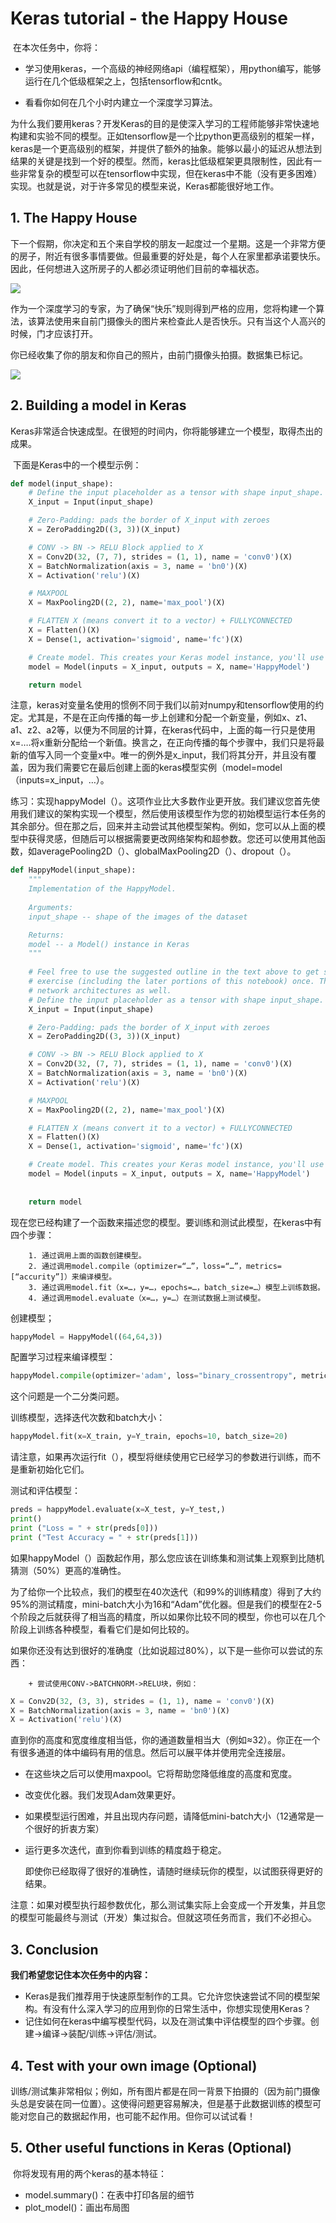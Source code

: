 # Keras tutorial - the Happy House

​		在本次任务中，你将：

+ 学习使用keras，一个高级的神经网络api（编程框架），用python编写，能够运行在几个低级框架之上，包括tensorflow和cntk。

+ 看看你如何在几个小时内建立一个深度学习算法。

​		为什么我们要用keras？开发Keras的目的是使深入学习的工程师能够非常快速地构建和实验不同的模型。正如tensorflow是一个比python更高级别的框架一样，keras是一个更高级别的框架，并提供了额外的抽象。能够以最小的延迟从想法到结果的关键是找到一个好的模型。然而，keras比低级框架更具限制性，因此有一些非常复杂的模型可以在tensorflow中实现，但在keras中不能（没有更多困难）实现。也就是说，对于许多常见的模型来说，Keras都能很好地工作。

## 1. The Happy House

​		下一个假期，你决定和五个来自学校的朋友一起度过一个星期。这是一个非常方便的房子，附近有很多事情要做。但最重要的好处是，每个人在家里都承诺要快乐。因此，任何想进入这所房子的人都必须证明他们目前的幸福状态。

![](https://github.com/Qu-rixin/deeplearning.ai-notes/blob/master/04-Convolution_Neural_Networks/week2/KerasTutorial/imgs/happy-house.jpg)

​		作为一个深度学习的专家，为了确保“快乐”规则得到严格的应用，您将构建一个算法，该算法使用来自前门摄像头的图片来检查此人是否快乐。只有当这个人高兴的时候，门才应该打开。

​		你已经收集了你的朋友和你自己的照片，由前门摄像头拍摄。数据集已标记。

![](https://github.com/Qu-rixin/deeplearning.ai-notes/blob/master/04-Convolution_Neural_Networks/week2/KerasTutorial/imgs/house-members.png)

## 2. Building a model in Keras

​		Keras非常适合快速成型。在很短的时间内，你将能够建立一个模型，取得杰出的成果。

​		下面是Keras中的一个模型示例：

```python
def model(input_shape):
    # Define the input placeholder as a tensor with shape input_shape. Think of this as your input image!
    X_input = Input(input_shape)

    # Zero-Padding: pads the border of X_input with zeroes
    X = ZeroPadding2D((3, 3))(X_input)

    # CONV -> BN -> RELU Block applied to X
    X = Conv2D(32, (7, 7), strides = (1, 1), name = 'conv0')(X)
    X = BatchNormalization(axis = 3, name = 'bn0')(X)
    X = Activation('relu')(X)

    # MAXPOOL
    X = MaxPooling2D((2, 2), name='max_pool')(X)

    # FLATTEN X (means convert it to a vector) + FULLYCONNECTED
    X = Flatten()(X)
    X = Dense(1, activation='sigmoid', name='fc')(X)

    # Create model. This creates your Keras model instance, you'll use this instance to train/test the model.
    model = Model(inputs = X_input, outputs = X, name='HappyModel')

    return model
```

​		注意，keras对变量名使用的惯例不同于我们以前对numpy和tensorflow使用的约定。尤其是，不是在正向传播的每一步上创建和分配一个新变量，例如x、z1、a1、z2、a2等，以便为不同层的计算，在keras代码中，上面的每一行只是使用x=….将x重新分配给一个新值。换言之，在正向传播的每个步骤中，我们只是将最新的值写入同一个变量x中。唯一的例外是x_input，我们将其分开，并且没有覆盖，因为我们需要它在最后创建上面的keras模型实例（model=model（inputs=x_input，…）。

​		练习：实现happyModel（）。这项作业比大多数作业更开放。我们建议您首先使用我们建议的架构实现一个模型，然后使用该模型作为您的初始模型运行本任务的其余部分。但在那之后，回来并主动尝试其他模型架构。例如，您可以从上面的模型中获得灵感，但随后可以根据需要更改网络架构和超参数。您还可以使用其他函数，如averagePooling2D（）、globalMaxPooling2D（）、dropout（）。

```python
def HappyModel(input_shape):
    """
    Implementation of the HappyModel.
    
    Arguments:
    input_shape -- shape of the images of the dataset

    Returns:
    model -- a Model() instance in Keras
    """
    
    # Feel free to use the suggested outline in the text above to get started, and run through the whole
    # exercise (including the later portions of this notebook) once. The come back also try out other
    # network architectures as well. 
    # Define the input placeholder as a tensor with shape input_shape. Think of this as your input image!
    X_input = Input(input_shape)

    # Zero-Padding: pads the border of X_input with zeroes
    X = ZeroPadding2D((3, 3))(X_input)

    # CONV -> BN -> RELU Block applied to X
    X = Conv2D(32, (7, 7), strides = (1, 1), name = 'conv0')(X)
    X = BatchNormalization(axis = 3, name = 'bn0')(X)
    X = Activation('relu')(X)

    # MAXPOOL
    X = MaxPooling2D((2, 2), name='max_pool')(X)

    # FLATTEN X (means convert it to a vector) + FULLYCONNECTED
    X = Flatten()(X)
    X = Dense(1, activation='sigmoid', name='fc')(X)

    # Create model. This creates your Keras model instance, you'll use this instance to train/test the model.
    model = Model(inputs = X_input, outputs = X, name='HappyModel')
    
    
    return model
```

​		现在您已经构建了一个函数来描述您的模型。要训练和测试此模型，在keras中有四个步骤：

		1. 通过调用上面的函数创建模型。
  		2. 通过调用model.compile（optimizer=“…”，loss=“…”，metrics=[“accurity”]）来编译模型。
  		3. 通过调用model.fit（x=…，y=…，epochs=…，batch_size=…）模型上训练数据。
  		4. 通过调用model.evaluate（x=…，y=…）在测试数据上测试模型。

创建模型；

```python
happyModel = HappyModel((64,64,3))
```

配置学习过程来编译模型：

```python
happyModel.compile(optimizer='adam', loss="binary_crossentropy", metrics=['accuracy'])
```

这个问题是一个二分类问题。

训练模型，选择迭代次数和batch大小：

```python
happyModel.fit(x=X_train, y=Y_train, epochs=10, batch_size=20)
```

请注意，如果再次运行fit（），模型将继续使用它已经学习的参数进行训练，而不是重新初始化它们。

测试和评估模型：

```python
preds = happyModel.evaluate(x=X_test, y=Y_test,)
print()
print ("Loss = " + str(preds[0]))
print ("Test Accuracy = " + str(preds[1]))
```

​		如果happyModel（）函数起作用，那么您应该在训练集和测试集上观察到比随机猜测（50%）更高的准确性。

​		为了给你一个比较点，我们的模型在40次迭代（和99%的训练精度）得到了大约95%的测试精度，mini-batch大小为16和“Adam”优化器。但是我们的模型在2-5个阶段之后就获得了相当高的精度，所以如果你比较不同的模型，你也可以在几个阶段上训练各种模型，看看它们是如何比较的。

​		如果你还没有达到很好的准确度（比如说超过80%），以下是一些你可以尝试的东西：

		+ 尝试使用CONV->BATCHNORM->RELU块，例如：

```python
X = Conv2D(32, (3, 3), strides = (1, 1), name = 'conv0')(X)
X = BatchNormalization(axis = 3, name = 'bn0')(X)
X = Activation('relu')(X)
```

​		直到你的高度和宽度维度相当低，你的通道数量相当大（例如≈32）。你正在一个有很多通道的体中编码有用的信息。然后可以展平体并使用完全连接层。

  + 在这些块之后可以使用maxpool。它将帮助您降低维度的高度和宽度。

  + 改变优化器。我们发现Adam效果更好。

  + 如果模型运行困难，并且出现内存问题，请降低mini-batch大小（12通常是一个很好的折衷方案）

  + 运行更多次迭代，直到你看到训练的精度趋于稳定。

    即使你已经取得了很好的准确性，请随时继续玩你的模型，以试图获得更好的结果。

​		注意：如果对模型执行超参数优化，那么测试集实际上会变成一个开发集，并且您的模型可能最终与测试（开发）集过拟合。但就这项任务而言，我们不必担心。

## 3. Conclusion

**我们希望您记住本次任务中的内容：**

+ Keras是我们推荐用于快速原型制作的工具。它允许您快速尝试不同的模型架构。有没有什么深入学习的应用到你的日常生活中，你想实现使用Keras？
+ 记住如何在keras中编写模型代码，以及在测试集中评估模型的四个步骤。创建->编译->装配/训练->评估/测试。

## 4. Test with your own image (Optional)

​		训练/测试集非常相似；例如，所有图片都是在同一背景下拍摄的（因为前门摄像头总是安装在同一位置）。这使得问题更容易解决，但是基于此数据训练的模型可能对您自己的数据起作用，也可能不起作用。但你可以试试看！

## 5. Other useful functions in Keras (Optional)

​		你将发现有用的两个keras的基本特征：

+ model.summary()：在表中打印各层的细节
+ plot_model()：画出布局图

